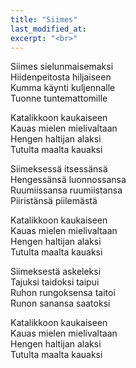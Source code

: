 ```yaml
---
title: "Siimes"
last_modified_at:
excerpt: "<br>"
---  
```



Siimes sielunmaisemaksi  
Hiidenpeitosta hiljaiseen  
Kumma käynti kuljennalle  
Tuonne tuntemattomille  

Katalikkoon kaukaiseen  
Kauas mielen mielivaltaan  
Hengen haltijan alaksi  
Tutulta maalta kauaksi  

Siimeksessä itsessänsä  
Hengessänsä luonnossansa  
Ruumiissansa ruumiistansa  
Piiristänsä piilemästä  

Katalikkoon kaukaiseen  
Kauas mielen mielivaltaan  
Hengen haltijan alaksi  
Tutulta maalta kauaksi  

Siimeksestä askeleksi  
Tajuksi taidoksi taipui  
Ruhon rungoksensa taitoi  
Runon sanansa saatoksi  

Katalikkoon kaukaiseen  
Kauas mielen mielivaltaan  
Hengen haltijan alaksi  
Tutulta maalta kauaksi  

